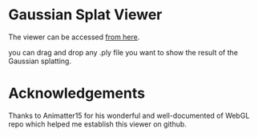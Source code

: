 # Gaussian Splat Viewer

The viewer can be accessed [from here](https://m-mousatat.github.io/splat-webgl/).

you can drag and drop any .ply file you want to show the result of the Gaussian splatting.


# Acknowledgements

Thanks to Animatter15 for his wonderful and well-documented of WebGL repo which helped me establish this viewer on github.
